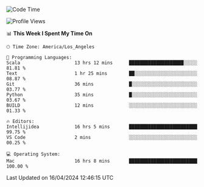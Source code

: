 <!--START_SECTION:waka-->
![Code Time](http://img.shields.io/badge/Code%20Time-940%20hrs%2027%20mins-blue)

![Profile Views](http://img.shields.io/badge/Profile%20Views-0-blue)

📊 **This Week I Spent My Time On** 

```text
🕑︎ Time Zone: America/Los_Angeles

💬 Programming Languages: 
Scala                    13 hrs 12 mins      ████████████████████░░░░░   81.81 % 
Text                     1 hr 25 mins        ██░░░░░░░░░░░░░░░░░░░░░░░   08.87 % 
Git                      36 mins             █░░░░░░░░░░░░░░░░░░░░░░░░   03.77 % 
Python                   35 mins             █░░░░░░░░░░░░░░░░░░░░░░░░   03.67 % 
BUILD                    12 mins             ░░░░░░░░░░░░░░░░░░░░░░░░░   01.33 % 

🔥 Editors: 
Intellijidea             16 hrs 5 mins       █████████████████████████   99.75 % 
VS Code                  2 mins              ░░░░░░░░░░░░░░░░░░░░░░░░░   00.25 % 

💻 Operating System: 
Mac                      16 hrs 8 mins       █████████████████████████   100.00 % 
```


 Last Updated on 16/04/2024 12:46:15 UTC
<!--END_SECTION:waka-->
